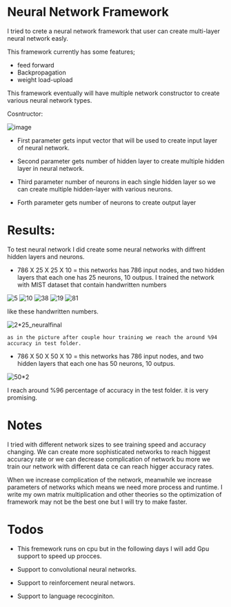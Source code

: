 # Neural Network Framework
I tried to crete a neural network framework that user can create multi-layer neural network easly.

This framework currently has some features;
  * feed forward
  * Backpropagation
  * weight load-upload
 
 This framework eventually will have multiple network constructor to create various neural network types.
 
 Cosntructor:
 
  ![image](https://user-images.githubusercontent.com/33378290/118195393-d6905300-b453-11eb-9785-5e0c956dbc68.png)
  
  * First parameter gets input vector that will be used to create input layer of neural network.
  
  * Second parameter gets number of hidden layer to create multiple hidden layer in neural network.
  
  * Third parameter number of neurons in each single hidden layer so we can create multiple hidden-layer with various neurons.  
  
  * Forth parameter gets number of neurons to create output layer
  
# Results:
 To test neural network I did create some neural networks with diffrent hidden layers and neurons.
  
  * 786 X 25 X 25 X 10 = this networks has 786 input nodes, and two hidden layers that each one has 25 neurons, 10 outpus.
    I trained the network with MIST dataset that contain handwritten numbers 
    
   ![5](https://user-images.githubusercontent.com/33378290/118197184-1c9ae600-b457-11eb-9a3b-9fbd80de8411.jpg)
   ![10](https://user-images.githubusercontent.com/33378290/118197265-418f5900-b457-11eb-8575-822cddfe50ba.jpg)
   ![38](https://user-images.githubusercontent.com/33378290/118197276-46eca380-b457-11eb-8360-9ac1f901d195.jpg)
   ![19](https://user-images.githubusercontent.com/33378290/118197294-4f44de80-b457-11eb-98a4-06ba175e6ba4.jpg)
   ![81](https://user-images.githubusercontent.com/33378290/118197302-553abf80-b457-11eb-938a-a903e894a7dd.jpg)
   
   like these handwritten numbers.
   
   ![2*25_neuralfinal](https://user-images.githubusercontent.com/33378290/118197675-13f6df80-b458-11eb-9cd4-b297d677b849.png)
   
    as in the picture after couple hour training we reach the around %94 accuracy in test folder.
  * 786 X 50 X 50 X 10 = this networks has 786 input nodes, and two hidden layers that each one has 50 neurons, 10 outpus.
  
  ![50*2](https://user-images.githubusercontent.com/33378290/118197966-abf4c900-b458-11eb-987a-fd788f0a9484.png)

  
   I reach around %96 percentage of accuracy in the test folder. it is very promising.
   
# Notes
I tried with different network sizes to see training speed and accuracy changing. We can create more sophisticated networks to reach higgest accuracy rate or we can decrease complication of network bu more we train our network with different data ce can reach higger accuracy rates.

When we increase complication of the network, meanwhile we increase parameters of networks which means we need more process and runtime.
I write my own matrix multiplication and other theories so the optimization of framework may not be the best one but I will try to make faster.  


# Todos

* This fremework runs on cpu but in the following days I will add Gpu support to speed up procces.

* Support to convolutional neural networks.
* Support to reinforcement neural networs.
* Support to language recocginiton.







